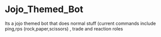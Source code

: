 # Jojo_Themed_Bot
Its a jojo themed bot that does normal stuff (current commands include ping,rps (rock,paper,scissors) , trade and reaction roles
